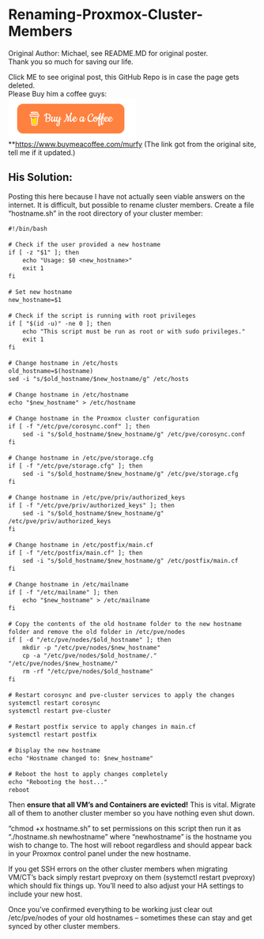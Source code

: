 # Renaming-Proxmox-Cluster-Members
Original Author: Michael, see README.MD for original poster.  
Thank you so much for saving our life.

Click ME to see original post, this GitHub Repo is in case the page gets deleted.  
Please Buy him a coffee guys:  
[![Buy him a Coffee Guys](https://github.com/KenRen98/Renaming-Proxmox-Cluster-Members/blob/main/Buy%20him%20a%20coffee.png?raw=true)](https://www.buymeacoffee.com/murfy)  
**https://www.buymeacoffee.com/murfy (The link got from the original site, tell me if it updated.)

## His Solution:  
Posting this here because I have not actually seen viable answers on the internet. It is difficult, but possible to rename cluster members. Create a file “hostname.sh” in the root directory of your cluster member:  
```
#!/bin/bash

# Check if the user provided a new hostname
if [ -z "$1" ]; then
    echo "Usage: $0 <new_hostname>"
    exit 1
fi

# Set new hostname
new_hostname=$1

# Check if the script is running with root privileges
if [ "$(id -u)" -ne 0 ]; then
    echo "This script must be run as root or with sudo privileges."
    exit 1
fi

# Change hostname in /etc/hosts
old_hostname=$(hostname)
sed -i "s/$old_hostname/$new_hostname/g" /etc/hosts

# Change hostname in /etc/hostname
echo "$new_hostname" > /etc/hostname

# Change hostname in the Proxmox cluster configuration
if [ -f "/etc/pve/corosync.conf" ]; then
    sed -i "s/$old_hostname/$new_hostname/g" /etc/pve/corosync.conf
fi

# Change hostname in /etc/pve/storage.cfg
if [ -f "/etc/pve/storage.cfg" ]; then
    sed -i "s/$old_hostname/$new_hostname/g" /etc/pve/storage.cfg
fi

# Change hostname in /etc/pve/priv/authorized_keys
if [ -f "/etc/pve/priv/authorized_keys" ]; then
    sed -i "s/$old_hostname/$new_hostname/g" /etc/pve/priv/authorized_keys
fi

# Change hostname in /etc/postfix/main.cf
if [ -f "/etc/postfix/main.cf" ]; then
    sed -i "s/$old_hostname/$new_hostname/g" /etc/postfix/main.cf
fi

# Change hostname in /etc/mailname
if [ -f "/etc/mailname" ]; then
    echo "$new_hostname" > /etc/mailname
fi

# Copy the contents of the old hostname folder to the new hostname folder and remove the old folder in /etc/pve/nodes
if [ -d "/etc/pve/nodes/$old_hostname" ]; then
    mkdir -p "/etc/pve/nodes/$new_hostname"
    cp -a "/etc/pve/nodes/$old_hostname/." "/etc/pve/nodes/$new_hostname/"
    rm -rf "/etc/pve/nodes/$old_hostname"
fi

# Restart corosync and pve-cluster services to apply the changes
systemctl restart corosync
systemctl restart pve-cluster

# Restart postfix service to apply changes in main.cf
systemctl restart postfix

# Display the new hostname
echo "Hostname changed to: $new_hostname"

# Reboot the host to apply changes completely
echo "Rebooting the host..."
reboot
```
Then **ensure that all VM’s and Containers are evicted!** This is vital. Migrate all of them to another cluster member so you have nothing even shut down.

“chmod +x hostname.sh” to set permissions on this script then run it as “./hostname.sh newhostname” where “newhostname” is the hostname you wish to change to. The host will reboot regardless and should appear back in your Proxmox control panel under the new hostname.

If you get SSH errors on the other cluster members when migrating VM/CT’s back simply restart pveproxy on them (systemctl restart pveproxy) which should fix things up. You’ll need to also adjust your HA settings to include your new host.

Once you’ve confirmed everything to be working just clear out /etc/pve/nodes of your old hostnames – sometimes these can stay and get synced by other cluster members.
